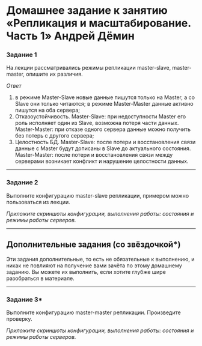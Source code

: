 # Домашнее задание к занятию «Репликация и масштабирование. Часть 1» Андрей Дёмин

### Задание 1

На лекции рассматривались режимы репликации master-slave, master-master, опишите их различия.

*Ответ*

1) в режиме Master-Slave новые данные пишутся только на Master, а со Slave они только читаются; в режиме Master-Master данные активно пишутся на оба сервера;
2) Отказоустойчивость. Master-Slave: при недоступности Master его роль исполняет один из Slave, возможна потеря части данных. Master-Master: при отказе одного сервера данные можно получить без потерь с другого сервера;
3) Целостность БД. Master-Slave: после потери и восстановления связи данные с Master будут дописаны в Slave до актуального состояния. Master-Master: после потери и восстановления связи между серверами возникает конфликт и нарушение целостности данных.

---

### Задание 2

Выполните конфигурацию master-slave репликации, примером можно пользоваться из лекции.

*Приложите скриншоты конфигурации, выполнения работы: состояния и режимы работы серверов.*

---

## Дополнительные задания (со звёздочкой*)
Эти задания дополнительные, то есть не обязательные к выполнению, и никак не повлияют на получение вами зачёта по этому домашнему заданию. Вы можете их выполнить, если хотите глубже шире разобраться в материале.

---

### Задание 3* 

Выполните конфигурацию master-master репликации. Произведите проверку.

*Приложите скриншоты конфигурации, выполнения работы: состояния и режимы работы серверов.*
